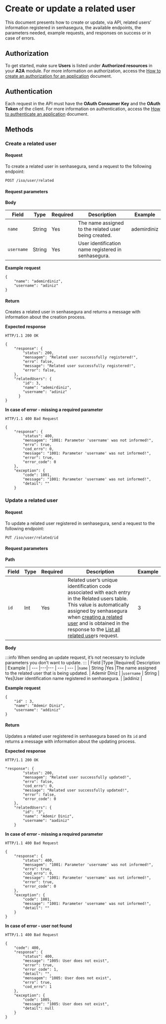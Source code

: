 # Create or update a related user

This document presents how to create or update, via API, related users’ information registered in senhasegura, the available endpoints, the parameters needed, example requests, and responses on success or in case of errors.

## Authorization
To get started, make sure **Users** is listed under **Authorized resources** in your **A2A** module. For more information on authorization, access the [How to create an authorization for an application](/v3-32/docs/a2a-how-to-create-an-authorization-for-an-application) document.

## Authentication
Each request in the API must have the **OAuth Consumer Key** and the **OAuth Token** of the client.
For more information on authentication, access the [How to authenticate an application](/v3-32/docs/a2a-how-to-authenticate-an-application) document.

## Methods
### Create a related user
#### Request
To create a related user in senhasegura, send a request to the following endpoint:

```
POST /iso/user/related
```

#### Request parameters

**Body**

| Field |Type |Required| Description | Example |
| --- |---|--- | --- |  --- | 
|`name` | String |Yes |The name assigned to the related user being created.  | ademirdiniz |
|`username` | String | Yes|User identification name registered in senhasegura. | |adiniz |

**Example request**

```
{ 
    "name": "ademirdiniz",
    "username": "adiniz"
}
```
#### Return
Creates a related user in senhasegura and returns a message with information about the creation process.

**Expected response**

```
HTTP/1.1 200 OK
```

```
{
    "response": {
        "status": 200,
        "mensagem": "Related user successfully registered!",
        "erro": false,
        "message": "Related user successfully registered!",
        "error": false,
    },
    "relatedUsers": {          
        "id": 3,
        "name": "ademirdiniz",
        "username": "adiniz"
      }
}
```

**In case of error - missing a required parameter**

```
HTTP/1.1 400 Bad Request
```

```
{
    "response": {
        "status": 400,
        "mensagem": "1001: Parameter 'username' was not informed!",
        "erro": true,
        "cod_erro": 0,
        "message": "1001: Parameter 'username' was not informed!",
        "error": true,
        "error_code": 0
    },
    "exception": {
        "code": 1001,
        "message": "1001: Parameter 'username' was not informed!",
        "detail": ""
    }
```

### Update a related user
#### Request
To update a related user registered in senhasegura, send a request to the following endpoint:

```
PUT /iso/user/related/id
```
#### Request parameters
**Path**

| Field |Type |Required| Description | Example |
| --- |---|--- | --- |  --- | 
|`id` | Int |Yes |Related user’s unique identification code associated with each entry in the Related users table. This value is automatically assigned by senhasegura when [creating a related user](/v3-32/docs/a2a-pam-core-create-or-update-a-related-user#create-a-related-user) and is obtained in the response to the [List all related use](/v3-32/docs/a2a-pam-core-list-related-users)rs request. | 3 |

**Body**

 :::info
When sending an update request, it’s not necessary to include parameters you don’t want to update.
:::
| Field |Type |Required| Description | Example |
| --- |---|--- | --- |  --- | 
|`name` | String |Yes |The name assigned to the related user that is being updated. | Ademir Diniz |
|`username` | String | Yes|User identification name registered in senhasegura. | |addiniz |

**Example request**

```
{ 
    "id" : 3,
    "name": "Ademir Diniz",
    "username": "addiniz"
}
```

#### Return
Updates a related user registered in senhasegura based on its `id` and returns a message with information about the updating process.

**Expected response** 

```
HTTP/1.1 200 OK
```

```
"response": {
        "status": 200,
        "mensagem": "Related user successfully updated!",
        "erro": false,
        "cod_erro": 0,
        "message": "Related user successfully updated!",
        "error": false,
        "error_code": 0
    },
    "relatedUsers": {
        "id": "3",
        "name": "Ademir Diniz",
        "username": "aadiniz"
    }
```

**In case of error - missing a required parameter**

```
HTTP/1.1 400 Bad Request
```

```
{
    "response": {
        "status": 400,
        "mensagem": "1001: Parameter 'username' was not informed!",
        "erro": true,
        "cod_erro": 0,
        "message": "1001: Parameter 'username' was not informed!",
        "error": true,
        "error_code": 0
    },
    "exception": {
        "code": 1001,
        "message": "1001: Parameter 'username' was not informed!",
        "detail": ""
    }
}
```

**In case of error - user not found**

```
HTTP/1.1 400 Bad Request
```

```
{
    "code": 400,
    "response": {
        "status": 400,
        "message": "1005: User does not exist",
        "error": true,
        "error_code": 1,
        "detail": "",
        "mensagem": "1005: User does not exist",
        "erro": true,
        "cod_erro": 1
    },
    "exception": {
        "code": 1005,
        "message": "1005: User does not exist",
        "detail": null
    }
}
```